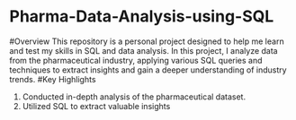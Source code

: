 # Pharma-Data-Analysis-using-SQL
#Overview
This repository is a personal project designed to help me learn and test my skills in SQL and data analysis. In this project, I analyze data from the pharmaceutical industry, applying various SQL queries and techniques to extract insights and gain a deeper understanding of industry trends.
#Key Highlights
1. Conducted in-depth analysis of the pharmaceutical dataset.
2. Utilized SQL to extract valuable insights
